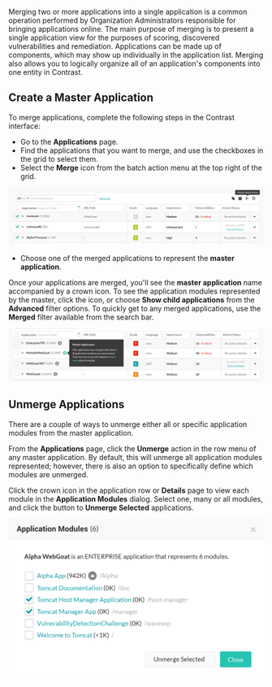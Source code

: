 <!--
title: "Merging and Unmerging Applications"
description: "Overview of application merging and unmerging"
tags: "user ui application manage merging"
-->

Merging two or more applications into a single application is a common operation performed by Organization Administrators responsible for bringing applications online. The main purpose of merging is to present a single application view for the purposes of scoring, discovered vulnerabilities and remediation. Applications can be made up of components, which may show up individually in the application list. Merging also allows you to logically organize all of an application's components into one entity in Contrast.

## Create a Master Application 

To merge applications, complete the following steps in the Contrast interface:

* Go to the **Applications** page. 
* Find the applications that you want to merge, and use the checkboxes in the grid to select them. 
* Select the **Merge** icon from the batch action menu at the top right of the grid. 

<a href="assets/images/Merge-apps.png" rel="lightbox" title="Use the batch action menu to merge applications"><img class="thumbnail" src="assets/images/Merge-apps.png"/></a>

* Choose one of the merged applications to represent the **master application**. 

Once your applications are merged, you'll see the **master application** name accompanied by a crown icon. To see the application modules represented by the master, click the icon, or choose **Show child applications** from the **Advanced** filter options. To quickly get to any merged applications, use the **Merged** filter available from the search bar.

<a href="assets/images/Master-app-tooltip.png" rel="lightbox" title="A master (merged) application"><img class="thumbnail" src="assets/images/Master-app-tooltip.png"/></a>

## Unmerge Applications

There are a couple of ways to unmerge either all or specific application modules from the master application. 

From the **Applications** page, click the **Unmerge** action in the row menu of any master application. By default, this will unmerge all application modules represented; however, there is also an option to specifically define which modules are unmerged.

Click the crown icon in the application row or **Details** page to view each module in the **Application Modules** dialog. Select one, many or all modules, and click the button to **Unmerge Selected** applications. 

<a href="assets/images/App_Mappings.png" rel="lightbox" title="Unmerge application modules"><img class="thumbnail" src="assets/images/App_Mappings.png"/></a>
